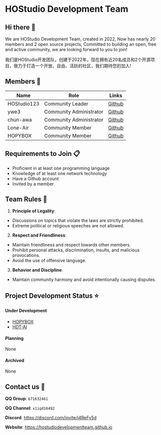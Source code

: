 # HOStudio Development Team
## Hi there 👋

We are HOStudio Development Team, created in 2022, Now has nearly 20 members and 2 open source projects, Committed to building an open, free and active community, we are looking forward to you to join!

我们是HOStudio开发团队，创建于2022年，现在拥有近20名成员和2个开源项目，致力于打造一个开放、自由、活跃的社区，我们期待您的加入!  

## Members 👥
**Name**|**Role**|**Links**|
--------|--------|---------|
HOStudio123|Community Leader|[Github](https://github.com/HOStudio123)
ywe3|Community Administrator|[Github](https://github.com/ywe3)
chun-awa|Community Administrator|[Github](https://github.com/chun-awa)
Lone-Air|Community Member|[Github](https://github.com/Lone-Air)
HOPYBOX|Community Member|[Github](https://github.com/HOPYBOX)

## Requirements to Join 📋
- Proficient in at least one programming language
- Knowledge of at least one network technology
- Have a Github account
- Invited by a member

## Team Rules 📘

1. **Principle of Legality**:
- Discussions on topics that violate the laws are strictly prohibited.
- Extreme political or religious speeches are not allowed.

2. **Respect and Friendliness**:
- Maintain friendliness and respect towards other members.
- Prohibit personal attacks, discrimination, insults, and malicious provocations.
- Avoid the use of offensive language.

3. **Behavior and Discipline**:
- Maintain community harmony and avoid intentionally causing disputes.

## Project Development Status ⭐️
#### Under Development
- [HOPYBOX](https://github.com/HOStudio123/HOPYBOX)
- [HDT-AI](https://github.com/HOStudioDevelopmentTeam/HDT-AI)

#### Planning
None
#### Archived
None

## Contact us 🔗
**QQ Group**: `671632461`

**QQ Channel**: `x1iqd16492`

**Discord**: <https://discord.com/invite/j4ReFy5d>

**Website**: <https://hostudiodevelopmentteam.github.io>
